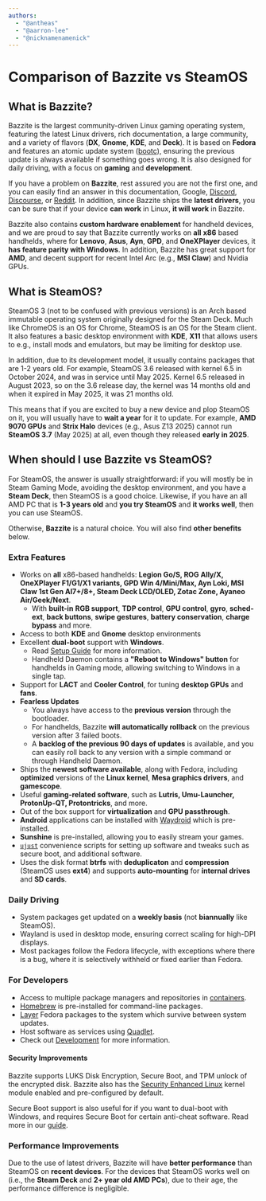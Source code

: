 ```yaml
---
authors:
  - "@antheas"
  - "@aarron-lee"
  - "@nicknamenamenick"
---
```


# Comparison of Bazzite vs SteamOS

## What is Bazzite?

Bazzite is the largest community-driven Linux gaming operating system, featuring the latest Linux drivers, rich documentation, a large community, and a variety of flavors (**DX**, **Gnome**, **KDE**, and **Deck**). It is based on **Fedora** and features an atomic update system ([bootc](https://github.com/bootc-dev/bootc)), ensuring the previous update is always available if something goes wrong. It is also designed for daily driving, with a focus on **gaming** and **development**.

If you have a problem on **Bazzite**, rest assured you are not the first one, and you can easily find an answer in this documentation, Google, [Discord](https://discord.gg/ublue), [Discourse](https://universal-blue.discourse.group/c/bazzite/), or [Reddit](https://reddit.com/r/bazzite). In addition, since Bazzite ships the **latest drivers**, you can be sure that if your device **can work** in Linux, **it will work** in Bazzite.

Bazzite also contains **custom hardware enablement** for handheld devices, and we are proud to say that Bazzite currently works on **all** **x86** based handhelds, where for **Lenovo**, **Asus**, **Ayn**, **GPD**, and **OneXPlayer** devices, it **has feature parity with Windows**. In addition, Bazzite has great support for **AMD**, and decent support for recent Intel Arc (e.g., **MSI Claw**) and Nvidia GPUs.

## What is SteamOS?
SteamOS 3 (not to be confused with previous versions) is an Arch based immutable operating system originally designed for the Steam Deck. Much like ChromeOS is an OS for Chrome, SteamOS is an OS for the Steam client. It also features a basic desktop environment with **KDE**, **X11** that allows users to e.g., install mods and emulators, but may be limiting for desktop use.

In addition, due to its development model, it usually contains packages that are 1-2 years old. For example, SteamOS 3.6 released with kernel 6.5 in October 2024, and was in service until May 2025. Kernel 6.5 released in August 2023, so on the 3.6 release day, the kernel was 14 months old and when it expired in May 2025, it was 21 months old.

This means that if you are excited to buy a new device and plop SteamOS on it, you will usually have to **wait a year** for it to update. For example, **AMD 9070 GPUs** and **Strix Halo** devices (e.g., Asus Z13 2025) cannot run **SteamOS 3.7** (May 2025) at all, even though they released **early in 2025**.

## When should I use Bazzite vs SteamOS?
For SteamOS, the answer is usually straightforward: if you will mostly be in Steam Gaming Mode, avoiding the desktop environment, and you have a **Steam Deck**, then SteamOS is a good choice. Likewise, if you have an all AMD PC that is **1-3 years old** and **you try SteamOS** and **it works well**, then you can use SteamOS.

Otherwise, **Bazzite** is a natural choice. You will also find **other benefits** below.

### Extra Features
- Works on **all** x86-based handhelds: **Legion Go/S, ROG Ally/X, OneXPlayer F1/G1/X1 variants, GPD Win 4/Mini/Max, Ayn Loki, MSI Claw 1st Gen AI7+/8+, Steam Deck LCD/OLED, Zotac Zone, Ayaneo Air/Geek/Next**.
  - With **built-in** **RGB support**, **TDP control**, **GPU control**, **gyro**, **sched-ext**, **back buttons**, **swipe gestures**, **battery conservation**, **charge bypass** and more.
- Access to both **KDE** and **Gnome** desktop environments
- Excellent **dual-boot** support with **Windows**.
  - Read [Setup Guide](/General/Installation_Guide/dual_boot_setup_guide/) for more information.
  - Handheld Daemon contains a **"Reboot to Windows" button** for handhelds in Gaming mode, allowing switching to Windows in a single tap.
- Support for **LACT** and **Cooler Control**, for tuning **desktop GPUs** and **fans**.
- **Fearless Updates**
  - You always have access to the **previous version** through the bootloader.
  - For handhelds, Bazzite **will automatically rollback** on the previous version after 3 failed boots.
  - A **backlog of the previous 90 days of updates** is available, and you can easily roll back to any version with a simple command or through Handheld Daemon.
- Ships the **newest software available**, along with Fedora, including **optimized** versions of the **Linux kernel**, **Mesa graphics drivers**, and **gamescope**.
- Useful **gaming-related software**, such as **Lutris, Umu-Launcher, ProtonUp-QT, Protontricks**, and more.
- Out of the box support for **virtualization** and **GPU passthrough**.
- **Android** applications can be installed with [Waydroid](/Installing_and_Managing_Software/Waydroid_Setup_Guide.md) which is pre-installed.
- **Sunshine** is pre-installed, allowing you to easily stream your games.
- [`ujust`](/Installing_and_Managing_Software/ujust.md) convenience scripts for setting up software and tweaks such as secure boot, and additional software.
- Uses the disk format **btrfs** with **deduplicaton** and **compression** (SteamOS uses **ext4**) and supports **auto-mounting** for **internal drives** and **SD cards**.

### Daily Driving
- System packages get updated on a **weekly basis** (not **biannually** like SteamOS).
- Wayland is used in desktop mode, ensuring correct scaling for high-DPI displays.
- Most packages follow the Fedora lifecycle, with exceptions where there is a bug, where it is selectively withheld or fixed earlier than Fedora.

### For Developers

- Access to multiple package managers and repositories in [containers](/Installing_and_Managing_Software/Distrobox.md).
- [Homebrew](https://brew.sh/) is pre-installed for command-line packages.
- [Layer](/Installing_and_Managing_Software/rpm-ostree.md) Fedora packages to the system which survive between system updates.
- Host software as services using [Quadlet](/Installing_and_Managing_Software/Quadlet.md).
- Check out [Development](/Dev/index.md) for more information.

#### Security Improvements
Bazzite supports LUKS Disk Encryption, Secure Boot, and TPM unlock of the encrypted disk. Bazzite also has the [Security Enhanced Linux](https://www.redhat.com/en/topics/linux/what-is-selinux) kernel module enabled and pre-configured by default.

Secure Boot support is also useful for if you want to dual-boot with Windows, and requires Secure Boot for certain anti-cheat software. Read more in our [guide](/General/Installation_Guide/secure_boot.md).

### Performance Improvements
Due to the use of latest drivers, Bazzite will have **better performance** than SteamOS on **recent devices**. For the devices that SteamOS works well on (i.e., the **Steam Deck** and **2+ year old AMD PCs**), due to their age, the performance difference is negligible.